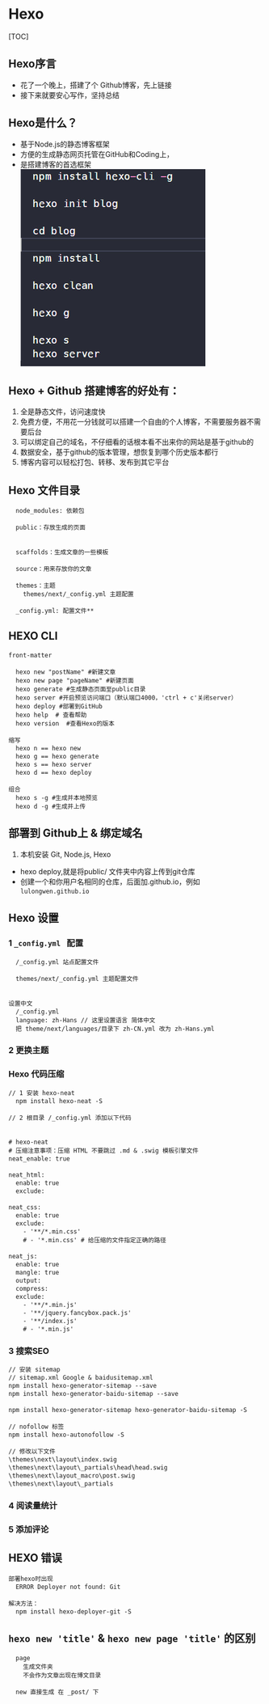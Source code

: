 # Hexo

[TOC]


## Hexo序言
* 花了一个晚上，搭建了个 Github博客，先上链接
* 接下来就要安心写作，坚持总结


## Hexo是什么？
* 基于Node.js的静态博客框架
* 方便的生成静态网页托管在GitHub和Coding上，
* 是搭建博客的首选框架
![hexo一键部署](hexo.jpg)



## Hexo + Github 搭建博客的好处有：
1. 全是静态文件，访问速度快
2. 免费方便，不用花一分钱就可以搭建一个自由的个人博客，不需要服务器不需要后台
3. 可以绑定自己的域名，不仔细看的话根本看不出来你的网站是基于github的
4. 数据安全，基于github的版本管理，想恢复到哪个历史版本都行
5. 博客内容可以轻松打包、转移、发布到其它平台



## Hexo 文件目录
```
  node_modules: 依赖包

  public：存放生成的页面


  scaffolds：生成文章的一些模板

  source：用来存放你的文章

  themes：主题
    themes/next/_config.yml 主题配置

  _config.yml: 配置文件**

```



## HEXO CLI
```
front-matter

  hexo new "postName" #新建文章
  hexo new page "pageName" #新建页面
  hexo generate #生成静态页面至public目录
  hexo server #开启预览访问端口（默认端口4000，'ctrl + c'关闭server）
  hexo deploy #部署到GitHub
  hexo help  # 查看帮助
  hexo version  #查看Hexo的版本

缩写
  hexo n == hexo new
  hexo g == hexo generate
  hexo s == hexo server
  hexo d == hexo deploy

组合
  hexo s -g #生成并本地预览
  hexo d -g #生成并上传

```





## 部署到 Github上 & 绑定域名
1. 本机安装 Git, Node.js, Hexo

* hexo deploy,就是将public/ 文件夹中内容上传到git仓库
* 创建一个和你用户名相同的仓库，后面加.github.io，例如 ` lulongwen.github.io `



## Hexo 设置

### 1 `_config.yml ` 配置
```
  /_config.yml 站点配置文件

  themes/next/_config.yml 主题配置文件


设置中文
  /_config.yml
  language: zh-Hans // 这里设置语言 简体中文
  把 theme/next/languages/目录下 zh-CN.yml 改为 zh-Hans.yml

```


### 2 更换主题



### Hexo 代码压缩
```
// 1 安装 hexo-neat
  npm install hexo-neat -S

// 2 根目录 /_config.yml 添加以下代码


# hexo-neat
# 压缩注意事项：压缩 HTML 不要跳过 .md & .swig 模板引擎文件
neat_enable: true

neat_html:
  enable: true
  exclude:
  
neat_css:
  enable: true
  exclude:
    - '**/*.min.css'
    # - '*.min.css' # 给压缩的文件指定正确的路径

neat_js:
  enable: true
  mangle: true
  output:
  compress:
  exclude:
    - '**/*.min.js'
    - '**/jquery.fancybox.pack.js'
    - '**/index.js'
    # - '*.min.js'

```


### 3 搜索SEO
```
// 安装 sitemap 
// sitemap.xml Google & baidusitemap.xml
npm install hexo-generator-sitemap --save
npm install hexo-generator-baidu-sitemap --save

npm install hexo-generator-sitemap hexo-generator-baidu-sitemap -S

// nofollow 标签
npm install hexo-autonofollow -S

// 修改以下文件
\themes\next\layout\index.swig
\themes\next\layout\_partials\head\head.swig
\themes\next\layout_macro\post.swig
\themes\next\layout\_partials

```


### 4 阅读量统计


### 5 添加评论




## HEXO 错误
```
部署hexo时出现
  ERROR Deployer not found: Git

解决方法：
  npm install hexo-deployer-git -S

```



## `hexo new 'title'` & `hexo new page 'title'` 的区别
```
  page
    生成文件夹
    不会作为文章出现在博文目录

  new 直接生成 在 _post/ 下

```














